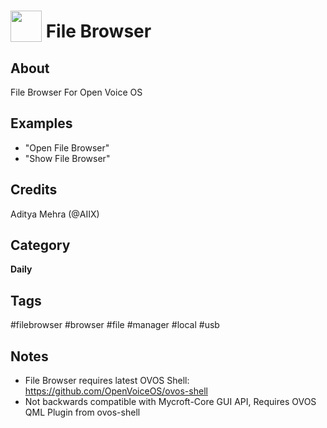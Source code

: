 # <img src='https://raw.githubusercontent.com/FortAwesome/Font-Awesome/6.x/svgs/solid/folder-open.svg' card_color='#55dffe' width='50' height='50' style='vertical-align:bottom'/> File Browser

## About
File Browser For Open Voice OS

## Examples
* "Open File Browser"
* "Show File Browser"

## Credits
Aditya Mehra (@AIIX)

## Category
**Daily**

## Tags
#filebrowser
#browser
#file
#manager
#local
#usb

## Notes
- File Browser requires latest OVOS Shell: https://github.com/OpenVoiceOS/ovos-shell
- Not backwards compatible with Mycroft-Core GUI API, Requires OVOS QML Plugin from ovos-shell
